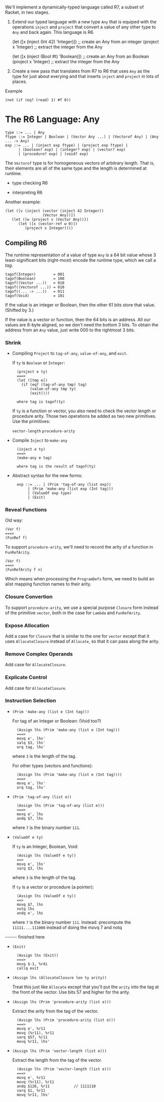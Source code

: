 
We'll implement a dynamically-typed language called R7, a subset of
Racket, in two stages.

1. Extend our typed language with a new type `Any` that is equiped
   with the operations `inject` and `project` that convert a value
   of any other type to `Any` and back again. This language is R6.

   (let ([x (inject (Int 42) 'Integer)])  ;; create an Any from an integer
     (project x 'Integer) ;; extract the integer from the Any

   (let ([x (inject (Bool #t) 'Boolean)])  ;; create an Any from an Boolean
     (project x 'Integer) ;; extract the integer from the Any

2. Create a new pass that translates from R7 to R6 that uses
   `Any` as the type for just about everying and that 
   inserts `inject` and `project` in lots of places.

Example

    (not (if (eq? (read) 1) #f 0))



# The R6 Language: Any

    type ::= ... | Any
    ftype ::= Integer | Boolean | (Vector Any ...) | (Vectorof Any) | (Any ... -> Any)
    exp ::= ... | (inject exp ftype) | (project exp ftype) |
          | (boolean? exp) | (integer? exp) | (vector? exp)
          | (procedure? exp) | (void? exp)

The `Vectorof` type is for homogeneous vectors of arbitrary length.
That is, their elements are all of the same type and the length is
determined at runtime.

* type checking R6

* interpreting R6

Another example:

    (let ([v (inject (vector (inject 42 Integer)) 
                     (Vector Any))])
       (let ([w (project v (Vector Any))])
          (let ([x (vector-ref w 0)])
             (project x Integer))))



## Compiling R6

The runtime representation of a value of type `Any` is a 64 bit value
whose 3 least-significant bits (right-most) encode the runtime type,
which we call a *tag*.
  
    tagof(Integer)        = 001
    tagof(Boolean)        = 100
    tagof((Vector ...))   = 010
    tagof((Vectorof ...)) = 010
    tagof((... -> ...))   = 011
    tagof(Void)           = 101

If the value is an integer or Boolean, then the other 61 bits store
that value. (Shifted by 3.)

If the value is a vector or function, then the 64 bits is an
address. All our values are 8-byte aligned, so we don't need the
bottom 3 bits. To obtain the address from an `Any` value, just write
000 to the rightmost 3 bits.

### Shrink

* Compiling `Project` to `tag-of-any`, `value-of-any`, and `exit`.

  If `ty` is `Boolean` or `Integer`:
    
        (project e ty)
        ===>
        (let ([tmp e])
          (if (eq? (tag-of-any tmp) tag)
              (value-of-any tmp ty)
              (exit))))
              
        where tag is tagof(ty)

  If `ty` is a function or vector, you also need to check the vector
  length or procedure arity. Those two operations be added as two new
  primitives. Use the primitives:
  
  `vector-length`
  `procedure-arity`


* Compile `Inject` to `make-any`

        (inject e ty)
        ===>
        (make-any e tag)

        where tag is the result of tagof(ty)

* Abstract syntax for the new forms:
  
        exp ::= ... | (Prim 'tag-of-any (list exp))
             | (Prim 'make-any (list exp (Int tag)))
             | (ValueOf exp type)
             | (Exit)


### Reveal Functions

Old way:

    (Var f)
    ===>
    (FunRef f)

To support `procedure-arity`, we'll need to record the arity of a
function in `FunRefArity`.

    (Var f)
    ===>
    (FunRefArity f n)

Which means when processing the `ProgramDefs` form, we need to build
an alist mapping function names to their arity.

### Closure Convertion

To support `procedure-arity`, we use a special purpose
`Closure` form instead of the primitive `vector`,
both in the case for `Lambda` and `FunRefArity`.

### Expose Allocation

Add a case for `Closure` that is similar to the one for `vector`
except that it uses `AllocateClosure` instead of `Allocate`, so that
it can pass along the arity.

### Remove Complex Operands

Add case for `AllocateClosure`.

### Explicate Control

Add case for `AllocateClosure`.

### Instruction Selection

* `(Prim 'make-any (list e (Int tag)))`

  For tag of an Integer or Boolean: (Void too?)

        (Assign lhs (Prim 'make-any (list e (Int tag)))
        ===>
        movq e', lhs'
        salq $3, lhs'
        orq tag, lhs'

  where `3` is the length of the tag.

  For other types (vectors and functions):

        (Assign lhs (Prim 'make-any (list e (Int tag))))
        ===>
        movq e', lhs'
        orq tag, lhs'

* `(Prim 'tag-of-any (list e))`

        (Assign lhs (Prim 'tag-of-any (list e)))
        ===>
        movq e', lhs
        andq $7, lhs

  where `7` is the binary number `111`.

* `(ValueOf e ty)`

  If `ty` is an Integer, Boolean, Void:

        (Assign lhs (ValueOf e ty))
        ==>
        movq e', lhs'
        sarq $3, lhs

  where `3` is the length of the tag.
  
  If `ty` is a vector or procedure (a pointer):

        (Assign lhs (ValueOf e ty))
        ==>
        movq $7, lhs
        notq lhs
        andq e', lhs

  where `7` is the binary number `111`.
  Instead: precompute the `11111....111000` instead of doing the movq 7 and notq

------ finished here

* `(Exit)`

        (Assign lhs (Exit))
        ===>
        movq $-1, %rdi
        callq exit

* `(Assign lhs (AllocateClosure len ty arity))`

  Treat this just like `Allocate` except that you'll put
  the `arity` into the tag at the front of the vector.
  Use bits 57 and higher for the arity.

* `(Assign lhs (Prim 'procedure-arity (list e)))`

  Extract the arity from the tag of the vector.
  
        (Assign lhs (Prim 'procedure-arity (list e)))
        ===>
        movq e', %r11
        movq (%r11), %r11
        sarq $57, %r11
        movq %r11, lhs'

* `(Assign lhs (Prim 'vector-length (list e)))`

  Extract the length from the tag of the vector.

        (Assign lhs (Prim 'vector-length (list e)))
        ===>
        movq e', %r11
        movq (%r11), %r11
        andq $126, %r11           // 1111110
        sarq $1, %r11
        movq %r11, lhs'

